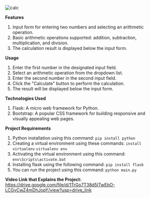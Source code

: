 ![calc](https://github.com/shroukshata10/calculator-web-app/assets/75092128/2dbfaecb-13f9-43a0-ab56-1bc3ef638ef5)

**Features**
1. Input form for entering two numbers and selecting an arithmetic operation.
2. Basic arithmetic operations supported: addition, subtraction, multiplication, and division.
3. The calculation result is displayed below the input form.

**Usage**
1. Enter the first number in the designated input field.
2. Select an arithmetic operation from the dropdown list.
3. Enter the second number in the second input field.
4. Click the "Calculate" button to perform the calculation.
5. The result will be displayed below the input form.

**Technologies Used**
1. Flask: A micro web framework for Python.
2. Bootstrap: A popular CSS framework for building responsive and visually appealing web pages.

**Project Requirements**
1. Python installation using this command:
   `pip install python`
2. Creating a virtual environment using these commands:
   `install virtualenv`
   `virtualenv env`
3. Activating the virtual environment using this command:
   `env\Scripts\activate.bat`
4. Installing flask using the following command:
   `pip install flask`
5. You can run the project using this command:
   `python main.py`

**Video Link that Explains the Project:**
https://drive.google.com/file/d/1TrGo7T38d5ITwEbO-LCGyCwZ4mDhJopY/view?usp=drive_link
   
